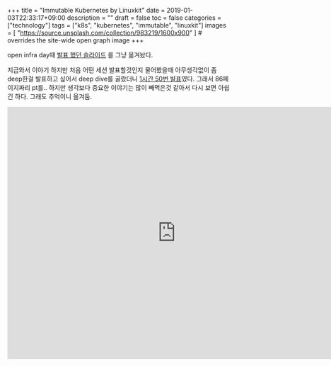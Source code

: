 +++
title = "Immutable Kubernetes by Linuxkit"
date = 2019-01-03T22:33:17+09:00
description = ""
draft = false
toc = false
categories = ["technology"]
tags = ["k8s", "kubernetes", "immutable", "linuxkit"]
images = [
  "https://source.unsplash.com/collection/983219/1600x900"
] # overrides the site-wide open graph image
+++

open infra day때 [발표 했던 슬라이드](https://www.slideshare.net/openstack_kr/openinfra-days-korea-2018-day-2-e4-immutable-kubernetes-architecture) 를 그냥 옮겨놨다.

지금와서 이야기 하지만 처음 어떤 세션 발표할것인지 물어봤을때 아무생각없이 좀 deep한걸 발표하고 싶어서 deep dive를 골랐더니 [1시간 50번 뱔표](https://event.openinfradays.kr/2018/workshop2/30-track-4)였다. 그래서 86페이지짜리 pt를.. 하지만 생각보다 중요한 이야기는 많이 빼먹은것 같아서 다시 보면 아쉽긴 하다.
그래도 추억이니 옮겨둠.

<iframe src="https://www.slideshare.net/ssuser5ad078/slideshelf" width="760px" height="570px" frameborder="0" marginwidth="0" marginheight="0" scrolling="no" style="border:none;" allowfullscreen webkitallowfullscreen mozallowfullscreen></iframe>
